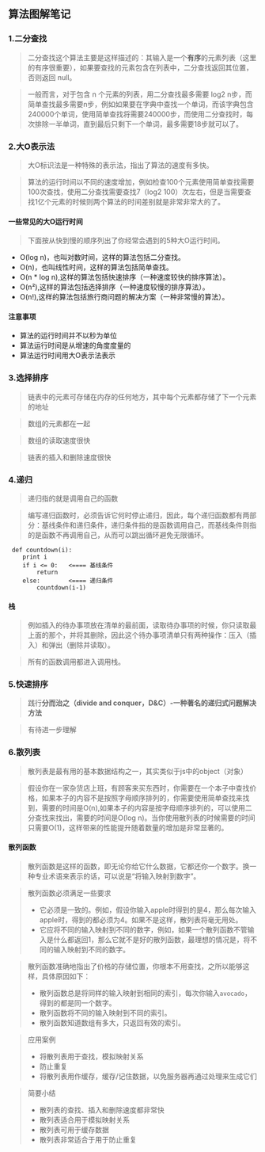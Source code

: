 ## 算法图解笔记

### 1.二分查找

> 二分查找这个算法主要是这样描述的：其输入是一个**有序**的元素列表（这里的有序很重要），如果要查找的元素包含在列表中，二分查找返回其位置，否则返回 null。

> 一般而言，对于包含 n 个元素的列表，用二分查找最多需要 log2 n步，而简单查找最多需要n步，例如如果要在字典中查找一个单词，而该字典包含240000个单词，使用简单查找将需要240000步，而使用二分查找时，每次排除一半单词，直到最后只剩下一个单词，最多需要18步就可以了。

### 2.大O表示法

> 大O标识法是一种特殊的表示法，指出了算法的速度有多快。

> 算法的运行时间以不同的速度增加，例如检查100个元素使用简单查找需要100次查找，使用二分查找需要查找7（log2 100）次左右，但是当需要查找1亿个元素的时候则两个算法的时间差别就是非常非常大的了。

#### 一些常见的大O运行时间

> 下面按从快到慢的顺序列出了你经常会遇到的5种大O运行时间。
- O(log n)，也叫对数时间，这样的算法包括二分查找。
- O(n)，也叫线性时间，这样的算法包括简单查找。
- O(n * log n),这样的算法包括快速排序（一种速度较快的排序算法）。
- O(n²),这样的算法包括选择排序（一种速度较慢的排序算法）。
- O(n!),这样的算法包括旅行商问题的解决方案（一种非常慢的算法）。

#### 注意事项

- 算法的运行时间并不以秒为单位
- 算法运行时间是从增速的角度度量的
- 算法运行时间用大O表示法表示

### 3.选择排序

> 链表中的元素可存储在内存的任何地方，其中每个元素都存储了下一个元素的地址

> 数组的元素都在一起

> 数组的读取速度很快

> 链表的插入和删除速度很快

### 4.递归

> 递归指的就是调用自己的函数

> 编写递归函数时，必须告诉它何时停止递归，因此，每个递归函数都有两部分：基线条件和递归条件，递归条件指的是函数调用自己，而基线条件则指的是函数不再调用自己，从而可以跳出循环避免无限循环。

```
 def countdown(i):
    print i
    if i <= 0:   <==== 基线条件
        return
    else:        <==== 递归条件
        countdown(i-1)    

```

#### 栈

> 例如插入的待办事项放在清单的最前面，读取待办事项的时候，你只读取最上面的那个，并将其删除，因此这个待办事项清单只有两种操作：压入（插入）和弹出（删除并读取）。

> 所有的函数调用都进入调用栈。

### 5.快速排序

> 践行**分而治之（divide and conquer，D&C）-一种著名的递归式问题解决方法**

> 有待进一步理解

### 6.散列表

> 散列表是最有用的基本数据结构之一，其实类似于js中的object（对象）

> 假设你在一家杂货店上班，有顾客来买东西时，你需要在一个本子中查找价格，如果本子的内容不是按照字母顺序排列的，你需要使用简单查找来找到，需要的时间是O(n),如果本子的内容是按字母顺序排列的，可以使用二分查找来找出，需要的时间是O(log n)。当你使用散列表的时候需要的时间只需要O(1)，这样带来的性能提升随着数量的增加是非常显著的。

#### 散列函数

> 散列函数是这样的函数，即无论你给它什么数据，它都还你一个数字。换一种专业术语来表示的话，可以说是“将输入映射到数字”。

> 散列函数必须满足一些要求
> - 它必须是一致的。例如，假设你输入apple时得到的是4，那么每次输入apple时，得到的都必须为4。如果不是这样，散列表将毫无用处。
> - 它应将不同的输入映射到不同的数字，例如，如果一个散列函数不管输入是什么都返回1，那么它就不是好的散列函数，最理想的情况是，将不同的输入映射到不同的数字。

> 散列函数准确地指出了价格的存储位置，你根本不用查找，之所以能够这样，具体原因如下：
> - 散列函数总是将同样的输入映射到相同的索引，每次你输入`avocado`，得到的都是同一个数字。
> - 散列函数将不同的输入映射到不同的索引。
> - 散列函数知道数组有多大，只返回有效的索引。

> 应用案例
> - 将散列表用于查找，模拟映射关系
> - 防止重复
> - 将散列表用作缓存，缓存/记住数据，以免服务器再通过处理来生成它们

> 简要小结
> - 散列表的查找、插入和删除速度都非常快
> - 散列表适合用于模拟映射关系
> - 散列表可用于缓存数据
> - 散列表非常适合于用于防止重复

